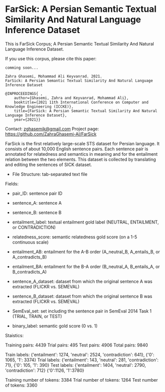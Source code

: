 # FarSick: A Persian Semantic Textual Similarity And Natural Language Inference Dataset

This is FarSick Corpus; A Persian Semantic Textual Similarity And Natural Language Inference Dataset.

If you use this corpus, please cite this paper:

	comming soon...
	
	Zahra Ghasemi, Mohammad Ali Keyvanrad. 2021.
	FarSick: A Persian Semantic Textual Similarity And Natural Language Inference Dataset
	
	@INPROCEEDINGS{ ,
		author={Ghasemi, Zahra and Keyvanrad, Mohammad Ali},
		booktitle={2021 11th International Conference on Computer and Knowledge Engineering (ICCKE)},
		title={FarSick: A Persian Semantic Textual Similarity And Natural Language Inference Dataset},
		year={2021}}
		
Contact: zghasemik@gmail.com
Project page: https://github.com/ZahraGhasemi-AI/FarSick

FarSick is the first relatively large-scale STS dataset for Persian language. It consists of about 10,000 English sentence pairs.
Each sentence pair is annotated for relatedness and semantics in meaning and for the entailment relation between the two elements.
This dataset is collected by translating and editing the sentences of SICK dataset.

- File Structure: tab-separated text file

Fields:

- pair_ID: sentence pair ID

- sentence_A: sentence A

- sentence_B: sentence B

- entailment_label: textual entailment gold label (NEUTRAL, ENTAILMENT, or CONTRADICTION)

- relatedness_score: semantic relatedness gold score (on a 1-5 continuous scale)

- entailment_AB: entailment for the A-B order (A_neutral_B, A_entails_B, or A_contradicts_B)

- entailment_BA: entailment for the B-A order (B_neutral_A, B_entails_A, or B_contradicts_A)

- sentence_A_dataset: dataset from which the original sentence A was extracted (FLICKR vs. SEMEVAL)

- sentence_B_dataset: dataset from which the original sentence B was extracted (FLICKR vs. SEMEVAL)

- SemEval_set: set including the sentence pair in SemEval 2014 Task 1 (TRIAL, TRAIN, or TEST)

- binary_label: semantic gold score (0 vs. 1)

Staistics:

Training pairs: 4439
Trial pairs: 495
Test pairs: 4906
Total pairs: 9840

Train labels: {'entailment': 1274, 'neutral': 2524, 'contradiction': 641}, {'0': 1065, '1': 3374}
Trial labels: {'entailment': 143, 'neutral': 281, 'contradiction': 71}, {'0': 105, '1': 390}
Test labels: {'entailment': 1404, 'neutral': 2790, 'contradiction': 712} {'0':1126, '1':3780}

Training number of tokens: 3384
Trial number of tokens: 1264
Test number of tokens: 3360
